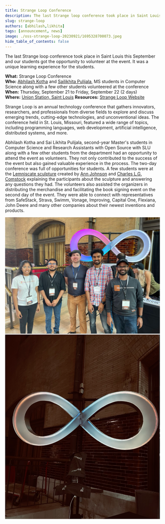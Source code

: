 ```yaml
---
title: Strange Loop Conference
description: The last Strange loop conference took place in Saint Louis this September and our students got the great opportunity to volunteer for the event. It was a unique experience for our students. 
slug: strange-loop
authors: [abhilash,likhita]
tags: [announcement, news]
image: ./oss-strange-loop-20230921/1695328700073.jpeg
hide_table_of_contents: false
---
```


The last Strange loop conference took place in Saint Louis this September and our students got the opportunity to volunteer at the event. It was a unique learning experience for the students. 

<!--truncate-->

**What:** Strange Loop Conference<br/>
**Who:** [Abhilash Kotha](https://www.linkedin.com/in/abhilashkotha/) and [Sailikhita Pulijala](https://www.linkedin.com/in/sailikhita-pulijala/), MS students in Computer Science along with a few other students volunteered at the conference<br/>
**When:** Thursday, September 21 to Friday, September 22 (2 days)<br/>
**Where:** [Union Station, Saint Louis](https://www.thestrangeloop.com/venue.html)
**Resources:** [Strange Loop Website](https://www.thestrangeloop.com/index.html)

Strange Loop is an annual technology conference that gathers innovators, 
researchers, and professionals from diverse fields to explore and discuss emerging 
trends, cutting-edge technologies, and unconventional ideas. The conference held 
in St. Louis, Missouri, featured a wide range of topics, including programming 
languages, web development, artificial intelligence, distributed systems, and more.

Abhilash Kotha and Sai Likhita Pulijala, second-year Master's students in Computer Science and Research Assistants with Open Source with SLU along with a few other students from the department had an opportunity to attend the event as volunteers. They not only contributed to the success of the event but also gained valuable experience in the process.  The two-day conference was full of opportunities for students. A few students were at the [Lemniscate sculpture](https://dgtized.github.io/lemniscate/) created by  [Ann Johnson](https://annjohnson.art/) and [Charles L.G. Comstock](https://github.com/dgtized) explaining the participants about the sculpture and answering any questions they had. The volunteers also assisted the organizers in distributing the merchandise and facilitating the book signing event on the second day of the event. They were able to connect with representatives from SafeStack, Strava, Swimm, Vonage, Improving, Capital One, Flexiana, John Deere and many other companies about their newest inventions and products.

![Abhilash and other students with Charles L.G. Comstock, one of the creators of the strange loop lemniscate sculpture](./oss-strange-loop-20230921/1695328700073.jpeg)
![Lemniscate sculpture](./oss-strange-loop-20230921/lemniscate.png)
